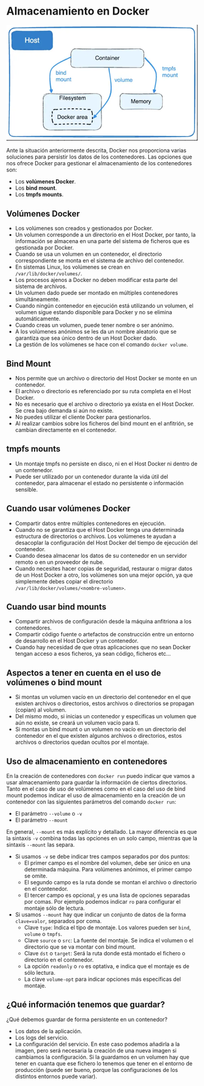 # Almacenamiento en Docker

![docker](img/almacenamiento.png)

Ante la situación anteriormente descrita, Docker nos proporciona varias soluciones para persistir los datos de los contenedores. Las opciones que nos ofrece Docker para gestionar el almacenamiento de los contenedores son:

* Los **volúmenes Docker**.
* Los **bind mount**.
* Los **tmpfs mounts**.


## Volúmenes Docker

* Los volúmenes son creados y gestionados por Docker.
* Un volumen corresponde a un directorio en el Host Docker, por tanto, la información se almacena en una parte del sistema de ficheros que es gestionada por Docker.
* Cuando se usa un volumen en un contenedor, el directorio correspondiente se monta en el sistema de archivo del contenedor.
* En sistemas Linux, los volúmenes se crean en `/var/lib/docker/volumes/`.
* Los procesos ajenos a Docker no deben modificar esta parte del sistema de archivos.
* Un volumen dado puede ser montado en múltiples contenedores simultáneamente. 
* Cuando ningún contenedor en ejecución está utilizando un volumen, el volumen sigue estando disponible para Docker y no se elimina automáticamente. 
* Cuando creas un volumen, puede tener nombre o ser anónimo. 
* A los volúmenes anónimos se les da un nombre aleatorio que se garantiza que sea único dentro de un Host Docker dado. 
* La gestión de los volúmenes se hace con el comando `docker volume`.

## Bind Mount

* Nos permite que un archivo o directorio del Host Docker se monte en un contenedor.
* El archivo o directorio es referenciado por su ruta completa en el Host Docker.
* No es necesario que el archivo o directorio ya exista en el Host Docker. Se crea bajo demanda si aún no existe.
* No puedes utilizar el cliente Docker para gestionarlos.
* Al realizar cambios sobre los ficheros del bind mount en el anfitrión, se cambian directamente en el contenedor.

## tmpfs mounts

* Un montaje tmpfs no persiste en disco, ni en el Host Docker ni dentro de un contenedor. 
* Puede ser utilizado por un contenedor durante la vida útil del contenedor, para almacenar el estado no persistente o información sensible.

## Cuando usar volúmenes Docker

* Compartir datos entre múltiples contenedores en ejecución.
* Cuando no se garantiza que el Host Docker tenga una determinada estructura de directorios o archivos. Los volúmenes te ayudan a desacoplar la configuración del Host Docker del tiempo de ejecución del contenedor.
* Cuando desea almacenar los datos de su contenedor en un servidor remoto o en un proveedor de nube.
* Cuando necesites hacer copias de seguridad, restaurar o migrar datos de un Host Docker a otro, los volúmenes son una mejor opción, ya que simplemente debes copiar el directorio `/var/lib/docker/volumes/<nombre-volumen>`.

## Cuando usar bind mounts

* Compartir archivos de configuración desde la máquina anfitriona a los contenedores.
* Compartir código fuente o artefactos de construcción entre un entorno de desarrollo en el Host Docker y un contenedor.
* Cuando hay necesidad de que otras aplicaciones que no sean Docker tengan acceso a esos ficheros, ya sean código, ficheros etc...

## Aspectos a tener en cuenta en el uso de volúmenes o bind mount

* Si montas un volumen vacío en un directorio del contenedor en el que existen archivos o directorios, estos archivos o directorios se propagan (copian) al volumen. 
* Del mismo modo, si inicias un contenedor y especificas un volumen que aún no existe, se creará un volumen vacío para ti. 
* Si montas un bind mount o un volumen no vacío en un directorio del contenedor en el que existen algunos archivos o directorios, estos archivos o directorios quedan ocultos por el montaje.

## Uso de almacenamiento en contenedores

En la creación de contenedores con `docker run` puedo indicar que vamos a usar almacenamiento para guardar la información de ciertos directorios. Tanto en el caso de uso de volúmenes como en el caso del uso de bind mount podemos indicar el uso de almacenamiento en la creación de un contenedor con las siguientes parámetros del comando `docker run`:

* El parámetro `--volume` o `-v`
* El parámetro `--mount`

En general, `--mount` es más explícito y detallado. La mayor diferencia es que la sintaxis `-v` combina todas las opciones en un solo campo, mientras que la sintaxis `--mount` las separa.

* Si usamos `-v` se debe indicar tres campos separados por dos puntos:
    * El primer campo es el nombre del volumen, debe ser único en una determinada máquina. Para volúmenes anónimos, el primer campo se omite.
    * El segundo campo es la ruta donde se montan el archivo o directorio en el contenedor.
    * El tercer campo es opcional, y es una lista de opciones separadas por comas. Por ejemplo podemos indicar `ro` para configurar el montaje sólo de lectura.
* Si usamos `--mount` hay que indicar un conjunto de datos de la forma `clave=valor`, separados por coma.
    * Clave `type`: Indica el tipo de montaje. Los valores pueden ser `bind`, `volume` o `tmpfs`.
    * Clave `source` o `src`: La fuente del montaje. Se indica el volumen o el directorio que se va montar con bind mount.
    * Clave `dst` o `target`: Será la ruta donde está montado el fichero o directorio en el contenedor. 
    * La opción `readonly` o `ro` es optativa, e indica que el montaje es de sólo lectura.
    * La clave `volume-opt` para indicar opciones más específicas del montaje.


## ¿Qué información tenemos que guardar?

¿Qué debemos guardar de forma persistente en un contenedor?

* Los datos de la aplicación.
* Los logs del servicio.
* La configuración del servicio. En este caso podemos añadirla a la imagen, pero será necesaria la creación de una nueva imagen si cambiamos la configuración. Si la guardamos en un volumen hay que tener en cuanta que ese fichero lo tenemos que tener en el entorno de producción (puede ser bueno, porque las configuraciones de los distintos entornos puede variar).



